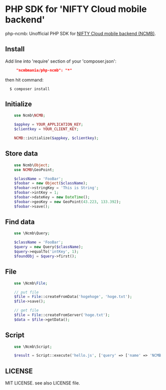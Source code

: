 # PHP SDK for 'NIFTY Cloud mobile backend'

php-ncmb: Unofficial PHP SDK for [NIFTY Cloud mobile backend (NCMB)](http://mb.cloud.nifty.com/).

## Install

Add line into 'require' section of your 'composer.json':

```json
     "ncmbmania/php-ncmb": "*"
```

then hit command:

```
  $ composer install
```


## Initialize

```php
    use Ncmb\NCMB;

    $appkey = YOUR_APPLICATION_KEY;
    $clientkey = YOUR_CLIENT_KEY;

    NCMB::initialize($appkey, $clientkey);
```

## Store data

```php
    use Ncmb\Object;
    use NCMB\GeoPoint;

    $className = 'FooBar';
    $foobar = new Object($className);
    $foobar->stringKey = 'This is String';
    $foobar->intKey = 1;
    $foobar->dateKey = new DateTime();
    $foobar->geoKey = new GeoPoint(43.223, 133.392);
    $foobar->save();
```

## Find data

```php
    use \Ncmb\Query;

    $className = 'FooBar';
    $query = new Query($className);
    $query->equalTo('intKey', 1);
    $foundObj = $query->first();
```

## File

```php
    use \Ncmb\File;

    // put file
    $file = File::createFromData('hogehoge', 'hoge.txt');
    $file->save();

    // get file
    $file = File::createFromServer('hoge.txt');
    $data = $file->getData();
```

## Script

```php
    use \Ncmb\Script;

    $result = Script::execute('hello.js', ['query' => ['name' => 'NCMB']]);
```

## LICENSE

MIT LICENSE. see also LICENSE file.
